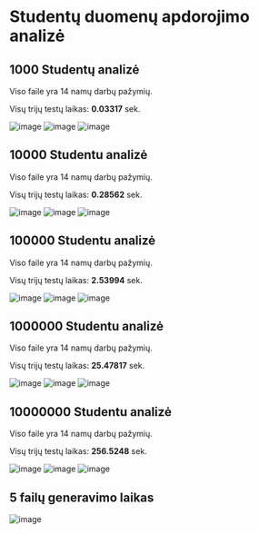# Studentų duomenų apdorojimo analizė

## 1000 Studentų analizė

Viso faile yra 14 namų darbų pažymių.

Visų trijų testų laikas: **0.03317** sek.

![image](https://raw.githubusercontent.com/Nerius123/OOP/refs/heads/v0.4/1000/Screenshot%202025-03-07%20000334.png)
![image](https://raw.githubusercontent.com/Nerius123/OOP/refs/heads/v0.4/1000/Screenshot%202025-03-07%20000412.png)
![image](https://raw.githubusercontent.com/Nerius123/OOP/refs/heads/v0.4/1000/Screenshot%202025-03-07%20000434.png)

## 10000 Studentu analizė

Viso faile yra 14 namų darbų pažymių.

Visų trijų testų laikas: **0.28562** sek.

![image](https://raw.githubusercontent.com/Nerius123/OOP/refs/heads/v0.4/10000/Screenshot%202025-03-07%20000506.png)
![image](https://raw.githubusercontent.com/Nerius123/OOP/refs/heads/v0.4/10000/Screenshot%202025-03-07%20000528.png)
![image](https://raw.githubusercontent.com/Nerius123/OOP/refs/heads/v0.4/10000/Screenshot%202025-03-07%20000550.png)

## 100000 Studentu analizė

Viso faile yra 14 namų darbų pažymių.

Visų trijų testų laikas: **2.53994** sek.

![image](https://raw.githubusercontent.com/Nerius123/OOP/refs/heads/v0.4/100000/Screenshot%202025-03-07%20000621.png)
![image](https://raw.githubusercontent.com/Nerius123/OOP/refs/heads/v0.4/100000/Screenshot%202025-03-07%20000648.png)
![image](https://raw.githubusercontent.com/Nerius123/OOP/refs/heads/v0.4/100000/Screenshot%202025-03-07%20000711.png)

## 1000000 Studentu analizė

Viso faile yra 14 namų darbų pažymių.

Visų trijų testų laikas: **25.47817** sek.

![image](https://raw.githubusercontent.com/Nerius123/OOP/refs/heads/v0.4/1000000/Screenshot%202025-03-07%20000750.png)
![image](https://raw.githubusercontent.com/Nerius123/OOP/refs/heads/v0.4/1000000/Screenshot%202025-03-07%20000830.png)
![image](https://raw.githubusercontent.com/Nerius123/OOP/refs/heads/v0.4/1000000/Screenshot%202025-03-07%20000900.png)

## 10000000 Studentu analizė

Viso faile yra 14 namų darbų pažymių.

Visų trijų testų laikas: **256.5248** sek.

![image](https://raw.githubusercontent.com/Nerius123/OOP/refs/heads/v0.4/10000000/Screenshot%202025-03-07%20001115.png)
![image](https://raw.githubusercontent.com/Nerius123/OOP/refs/heads/v0.4/10000000/Screenshot%202025-03-07%20001304.png)
![image](https://raw.githubusercontent.com/Nerius123/OOP/refs/heads/v0.4/10000000/Screenshot%202025-03-07%20001450.png)

## 5 failų generavimo laikas

![image](https://raw.githubusercontent.com/Nerius123/OOP/refs/heads/v0.4/Bendras/Screenshot%202025-03-07%20000236.png)